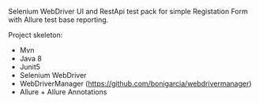 Selenium WebDriver UI and RestApi test pack for simple Registation Form with Allure test base reporting.

Project skeleton:
 - Mvn
 - Java 8
 - Junit5
 - Selenium WebDriver
 - WebDriverManager (https://github.com/bonigarcia/webdrivermanager)
 - Allure + Allure Annotations
 
